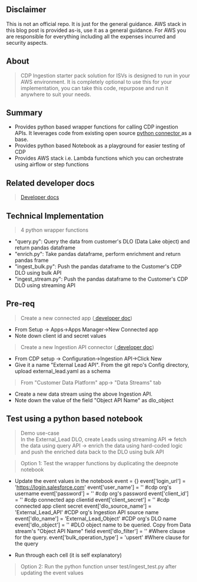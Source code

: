 ## Disclaimer
This is not an official repo. It is just for the general guidance. AWS stack in this blog post is provided as-is, use it as a general guidance. For AWS you are responsible for everything including all the expenses incurred and security aspects. 

## About
> CDP Ingestion starter pack solution for ISVs is designed to run in your AWS environment. It is completely optional to use this for your implementation, you can take this code, repurpose and run it anywhere to suit your needs.

## Summary
- Provides python based wrapper functions for calling CDP ingestion APIs. It leverages code from existing open source <a href="https://developer.salesforce.com/docs/atlas.en-us.c360a_api.meta/c360a_api/c360a_api_python_connector.htm"> python connector </a> as a base.
- Provides python based Notebook as a playground for easier testing of CDP
- Provides AWS stack i.e. Lambda functions which you can orchestrate using airflow or step functions

## Related developer docs
> <a href="https://developer.salesforce.com/docs/atlas.en-us.c360a_api.meta/c360a_api/c360a_api_salesforce_cdp_ingestion.htm">Developer docs</a>

## Technical Implementation
> 4 python wrapper functions  
- "query.py": Query the data from customer's DLO (Data Lake object) and return pandas dataframe
- "enrich.py": Take pandas dataframe, perform enrichment and return pandas frame
- "ingest_bulk.py": Push the pandas dataframe to the Customer's CDP DLO using bulk API
- "ingest_stream.py": Push the pandas dataframe to the Customer's CDP DLO using streaming API

## Pre-req
> Create a new connected app (<a href="https://help.salesforce.com/s/articleView?id=sf.c360_a_create_ingestion_api_connected_app.htm&type=5"> developer doc</a>)     
- From Setup -> Apps->Apps Manager->New Connected app  
- Note down client id and secret values
> Create a new Ingestion API connector (<a href="https://help.salesforce.com/s/articleView?id=sf.c360_a_connect_an_ingestion_source.htm&type=5"> developer doc</a>)   
- From CDP setup -> Configuration->Ingestion API->Click New  
- Give it a name "External Lead API". From the git repo's Config directory, upload external_lead.yaml as a schema  
> From "Customer Data Platform" app-> "Data Streams" tab 
- Create a new data stream using the above Ingestion API. 
- Note down the value of the field "Object API Name" as dlo_object  

## Test using a python based notebook
> Demo use-case  
In the External_Lead DLO, create Leads using streaming API => fetch the data using query API -> 
enrich the data using hard-coded logic and push the enriched data back to the DLO using bulk API

> Option 1: Test the wrapper functions by duplicating the deepnote notebook  
- Update the event values in the notebook
event = {}
event['login_url'] = 'https://login.salesforce.com' 
event['user_name'] = '' #cdp org's username
event['password'] = '' #cdp org's password
event['client_id'] = '' #cdp connected app clientid
event['client_secret'] = '' #cdp connected app client secret
event['dlo_source_name'] = 'External_Lead_API' #CDP org's Ingestion API source name 
event['dlo_name'] = 'External_Lead_Object' #CDP org's DLO name
event['dlo_object'] = '' #DLO object name to be queried. Copy from Data stream's "Object API Name" field
event['dlo_filter'] = '' #Where clause for the query. 
event['bulk_operation_type'] = 'upsert' #Where clause for the query  

- Run through each cell (it is self explanatory)

> Option 2: Run the python function unser test/ingest_test.py after updating the event values

